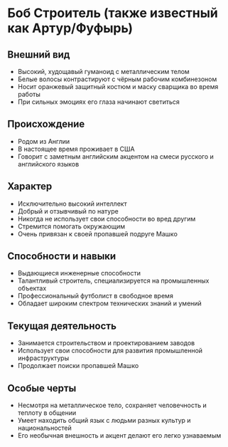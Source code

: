 # Боб Строитель (также известный как Артур/Фуфырь)

## Внешний вид

- Высокий, худощавый гуманоид с металлическим телом
- Белые волосы контрастируют с чёрным рабочим комбинезоном
- Носит оранжевый защитный костюм и маску сварщика во время работы
- При сильных эмоциях его глаза начинают светиться

## Происхождение

- Родом из Англии
- В настоящее время проживает в США
- Говорит с заметным английским акцентом на смеси русского и английского языков

## Характер

- Исключительно высокий интеллект
- Добрый и отзывчивый по натуре
- Никогда не использует свои способности во вред другим
- Стремится помогать окружающим
- Очень привязан к своей пропавшей подруге Машко

## Способности и навыки

- Выдающиеся инженерные способности
- Талантливый строитель, специализируется на промышленных объектах
- Профессиональный футболист в свободное время
- Обладает широким спектром технических знаний и умений

## Текущая деятельность

- Занимается строительством и проектированием заводов
- Использует свои способности для развития промышленной инфраструктуры
- Продолжает поиски пропавшей Машко

## Особые черты

- Несмотря на металлическое тело, сохраняет человечность и теплоту в общении
- Умеет находить общий язык с людьми разных культур и национальностей
- Его необычная внешность и акцент делают его легко узнаваемым
